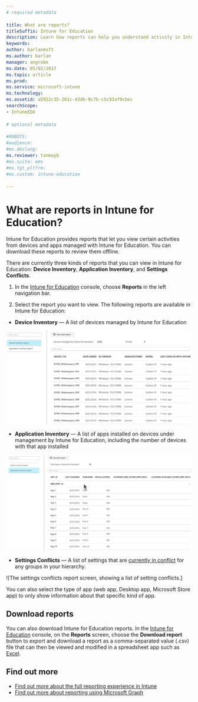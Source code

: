 ```yaml
---
# required metadata

title: What are reports?  
titleSuffix: Intune for Education
description: Learn how reports can help you understand activity in Intune for Education.
keywords:
author: barlanmsft
ms.author: barlan
manager: angrobe
ms.date: 05/02/2017
ms.topic: article
ms.prod:
ms.service: microsoft-intune
ms.technology:
ms.assetid: a5922c35-261c-43db-9c7b-c5c93af9cbec
searchScope:
- IntuneEDU

# optional metadata

#ROBOTS:
#audience:
#ms.devlang:
ms.reviewer: tanmayb
#ms.suite: ems
#ms.tgt_pltfrm:
#ms.custom: intune-education

---
```


# What are reports in Intune for Education?

Intune for Education provides reports that let you view certain activities from devices and apps managed with Intune for Education. You can download these reports to review them offline.

There are currently three kinds of reports that you can view in Intune for Education: __Device Inventory__, __Application Inventory__, and __Settings Conflicts__.

1. In the [Intune for Education](https://intuneeducation.portal.azure.com) console, choose **Reports** in the left navigation bar.

2. Select the report you want to view. The following reports are available in Intune for Education:

  * **Device Inventory** — A list of devices managed by Intune for Education

  ![The device inventory report screen, showing a list of devices under Intune for Education management.](./media/reports-001-device-inventory.png)

  * **Application Inventory** — A list of apps installed on devices under management by Intune for Education, including the number of devices with that app installed

  ![The application inventory report screen, showing a list of apps under Intune for Education management.](./media/reports-002-app-inventory.png)

  * **Settings Conflicts** — A list of settings that are [currently in conflict](settings-inheritance.md#can-i-ever-have-settings-that-dont-work-together) for any groups in your hierarchy.

  ![The settings conflicts report screen, showing a list of setting conflicts.]

  You can also select the type of app (web app, Desktop app, Microsoft Store app) to only show information about that specific kind of app.

## Download reports

You can also download Intune for Education reports. In the [Intune for Education](https://intuneeducation.portal.azure.com) console, on the **Reports** screen, choose the **Download report** button to export and download a report as a comma-separated value (.csv) file that can then be viewed and modified in a spreadsheet app such as [Excel](https://support.office.com/article/Import-or-export-text-txt-or-csv-files-5250ac4c-663c-47ce-937b-339e391393ba).

## Find out more

- [Find out more about the full reporting experience in Intune](https://docs.microsoft.com/intune/deploy-use/understand-microsoft-intune-operations-by-using-reports)
- [Find out more about reporting using Microsoft Graph](https://developer.microsoft.com/graph/docs/overview/overview)

